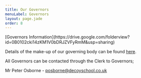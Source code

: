 ```yaml
---
title: Our Governors
menuLabel: Governors
layout: page.jade
order: 8
---
```

<div class="cf infoButtons">
[Governors Information](https://drive.google.com/folderview?id=0B0102cki14zKM1V0bDRJZVFyRmM&usp=sharing)
</div>

Details of the make-up of our governing body can be found [here][1].

All Governors can be contacted through the Clerk to Governors;

Mr Peter Osborne - <a href="mailto:posborne@decoyschool.co.uk">posborne@decoyschool.co.uk</a>

[1]: https://drive.google.com/file/d/0B76W__U5CTntZkdtSF9LZXFHbm8/view?usp=sharing
